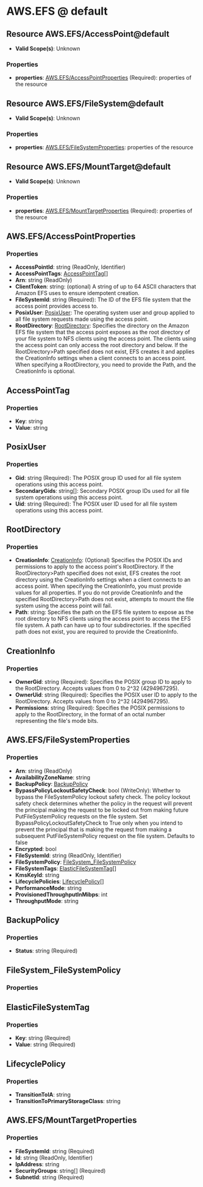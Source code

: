 # AWS.EFS @ default

## Resource AWS.EFS/AccessPoint@default
* **Valid Scope(s)**: Unknown
### Properties
* **properties**: [AWS.EFS/AccessPointProperties](#awsefsaccesspointproperties) (Required): properties of the resource

## Resource AWS.EFS/FileSystem@default
* **Valid Scope(s)**: Unknown
### Properties
* **properties**: [AWS.EFS/FileSystemProperties](#awsefsfilesystemproperties): properties of the resource

## Resource AWS.EFS/MountTarget@default
* **Valid Scope(s)**: Unknown
### Properties
* **properties**: [AWS.EFS/MountTargetProperties](#awsefsmounttargetproperties) (Required): properties of the resource

## AWS.EFS/AccessPointProperties
### Properties
* **AccessPointId**: string (ReadOnly, Identifier)
* **AccessPointTags**: [AccessPointTag](#accesspointtag)[]
* **Arn**: string (ReadOnly)
* **ClientToken**: string: (optional) A string of up to 64 ASCII characters that Amazon EFS uses to ensure idempotent creation.
* **FileSystemId**: string (Required): The ID of the EFS file system that the access point provides access to.
* **PosixUser**: [PosixUser](#posixuser): The operating system user and group applied to all file system requests made using the access point.
* **RootDirectory**: [RootDirectory](#rootdirectory): Specifies the directory on the Amazon EFS file system that the access point exposes as the root directory of your file system to NFS clients using the access point. The clients using the access point can only access the root directory and below. If the RootDirectory>Path specified does not exist, EFS creates it and applies the CreationInfo settings when a client connects to an access point. When specifying a RootDirectory, you need to provide the Path, and the CreationInfo is optional.

## AccessPointTag
### Properties
* **Key**: string
* **Value**: string

## PosixUser
### Properties
* **Gid**: string (Required): The POSIX group ID used for all file system operations using this access point.
* **SecondaryGids**: string[]: Secondary POSIX group IDs used for all file system operations using this access point.
* **Uid**: string (Required): The POSIX user ID used for all file system operations using this access point.

## RootDirectory
### Properties
* **CreationInfo**: [CreationInfo](#creationinfo): (Optional) Specifies the POSIX IDs and permissions to apply to the access point's RootDirectory. If the RootDirectory>Path specified does not exist, EFS creates the root directory using the CreationInfo settings when a client connects to an access point. When specifying the CreationInfo, you must provide values for all properties.   If you do not provide CreationInfo and the specified RootDirectory>Path does not exist, attempts to mount the file system using the access point will fail. 
* **Path**: string: Specifies the path on the EFS file system to expose as the root directory to NFS clients using the access point to access the EFS file system. A path can have up to four subdirectories. If the specified path does not exist, you are required to provide the CreationInfo.

## CreationInfo
### Properties
* **OwnerGid**: string (Required): Specifies the POSIX group ID to apply to the RootDirectory. Accepts values from 0 to 2^32 (4294967295).
* **OwnerUid**: string (Required): Specifies the POSIX user ID to apply to the RootDirectory. Accepts values from 0 to 2^32 (4294967295).
* **Permissions**: string (Required): Specifies the POSIX permissions to apply to the RootDirectory, in the format of an octal number representing the file's mode bits.

## AWS.EFS/FileSystemProperties
### Properties
* **Arn**: string (ReadOnly)
* **AvailabilityZoneName**: string
* **BackupPolicy**: [BackupPolicy](#backuppolicy)
* **BypassPolicyLockoutSafetyCheck**: bool (WriteOnly): Whether to bypass the FileSystemPolicy lockout safety check. The policy lockout safety check determines whether the policy in the request will prevent the principal making the request to be locked out from making future PutFileSystemPolicy requests on the file system. Set BypassPolicyLockoutSafetyCheck to True only when you intend to prevent the principal that is making the request from making a subsequent PutFileSystemPolicy request on the file system. Defaults to false
* **Encrypted**: bool
* **FileSystemId**: string (ReadOnly, Identifier)
* **FileSystemPolicy**: [FileSystem_FileSystemPolicy](#filesystemfilesystempolicy)
* **FileSystemTags**: [ElasticFileSystemTag](#elasticfilesystemtag)[]
* **KmsKeyId**: string
* **LifecyclePolicies**: [LifecyclePolicy](#lifecyclepolicy)[]
* **PerformanceMode**: string
* **ProvisionedThroughputInMibps**: int
* **ThroughputMode**: string

## BackupPolicy
### Properties
* **Status**: string (Required)

## FileSystem_FileSystemPolicy
### Properties

## ElasticFileSystemTag
### Properties
* **Key**: string (Required)
* **Value**: string (Required)

## LifecyclePolicy
### Properties
* **TransitionToIA**: string
* **TransitionToPrimaryStorageClass**: string

## AWS.EFS/MountTargetProperties
### Properties
* **FileSystemId**: string (Required)
* **Id**: string (ReadOnly, Identifier)
* **IpAddress**: string
* **SecurityGroups**: string[] (Required)
* **SubnetId**: string (Required)


